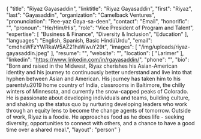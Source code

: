 {
  "title": "Riyaz Gayasaddin",
  "linktitle": "Riyaz Gayasaddin",
  "first": "Riyaz",
  "last": "Gayasaddin",
  "organization": "Camelback Ventures",
  "pronunciation": "Ree-yaz Gaya-sa-deen",
  "contact": "Email",
  "honorific": "",
  "pronoun": "He/Him/His",
  "role": "Vice President of Program and Talent",
  "expertise": [
    "Business & Finance",
    "Diversity & Inclusion",
    "Education"
  ],
  "languages": "English, Spanish, Basic Hindi/Urdu",
  "email": "cmdheWFzYWRkaW5AZ21haWwuY29t",
  "images": [
    "/img/uploads/riyaz-gayasaddin.jpeg"
  ],
  "resume": "",
  "website": "",
  "location": [
    "Larimer"
  ],
  "linkedin": "https://www.linkedin.com/in/rgayasaddin/",
  "phone": "",
  "bio": "Born and raised in the Midwest, Riyaz cherishes his Asian-American identity and his journey to continuously better understand and live into that hyphen between Asian and American.  His journey has taken him to his parents\u2019 home country of India, classrooms in Baltimore, the chilly winters of Minnesota, and currently the snow-capped peaks of Colorado. He is passionate about developing individuals and teams, building culture, and shaking up the status quo by nurturing developing leaders who work through an equity lens to become the change agents of tomorrow. Outside of work, Riyaz is a foodie. He approaches food as he does life - seeking diversity, opportunities to connect with others, and a chance to have a good time over a shared meal.",
  "layout": "person"
}
